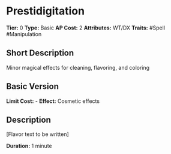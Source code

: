 # Prestidigitation

**Tier:** 0
**Type:** Basic
**AP Cost:** 2
**Attributes:** WT/DX
**Traits:** #Spell #Manipulation

## Short Description
Minor magical effects for cleaning, flavoring, and coloring

## Basic Version
**Limit Cost:** -
**Effect:** Cosmetic effects

## Description
[Flavor text to be written]

**Duration:** 1 minute